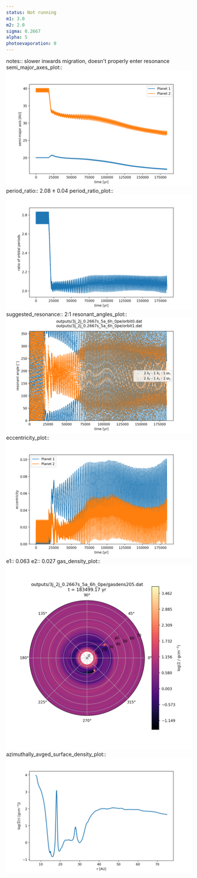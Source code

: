 ```yaml
---
status: Not running
m1: 3.0
m2: 2.0
sigma: 0.2667
alpha: 5
photoevaporation: 0
---
```


notes:: slower inwards migration, doesn't properly enter resonance
semi_major_axes_plot:: ![semi_major_axes_3j_2j_0.2667s_5a_6h_0pe.png](plots/semi_major_axes/semi_major_axes_3j_2j_0.2667s_5a_6h_0pe.png)
period_ratio:: 2.08 ± 0.04
period_ratio_plot:: ![period_ratio_3j_2j_0.2667s_5a_6h_0pe.png](plots/period_ratio/period_ratio_3j_2j_0.2667s_5a_6h_0pe.png)
suggested_resonance:: 2:1
resonant_angles_plot:: ![resonant_angles_3j_2j_0.2667s_5a_6h_0pe.png](plots/resonant_angles/resonant_angles_3j_2j_0.2667s_5a_6h_0pe.png)
eccentricity_plot:: ![eccentricity_3j_2j_0.2667s_5a_6h_0pe.png](plots/eccentricity/eccentricity_3j_2j_0.2667s_5a_6h_0pe.png)
e1:: 0.063
e2:: 0.027
gas_density_plot:: ![gas_density_3j_2j_0.2667s_5a_6h_0pe.png](plots/gas_density/gas_density_3j_2j_0.2667s_5a_6h_0pe.png)
azimuthally_avged_surface_density_plot:: ![azimuthally_avged_surface_density_3j_2j_0.2667s_5a_6h_0pe.png](plots/azimuthally_avged_surface_density/azimuthally_avged_surface_density_3j_2j_0.2667s_5a_6h_0pe.png)
